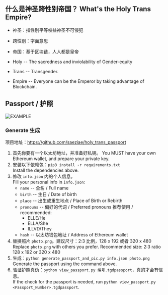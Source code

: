 ## 什么是神圣跨性别帝国？ What's the Holy Trans Empire?

- 神圣：指性别平等权益神圣不可侵犯
- 跨性别：字面意思
- 帝国：基于区块链，人人都是皇帝

- Holy -- The sacredness and inviolability of Gender-equity
- Trans -- Transgender.
- Empire -- Everyone can be the Emperor by taking advantage of Blockchain.

## Passport / 护照

![EXAMPLE](example.jpg)

### Generate 生成

项目地址：<https://github.com/saeziae/holy_trans_passport>

1. 首先你要有一个以太坊地址，并准备好私钥。
   You MUST have your own Ethereum wallet, and prepare your private key.
1. 安装以下依赖包：`pip3 install -r requirements.txt`  
   Install the dependencies above.
1. 修改 `info.json` 内的个人信息。  
   Fill your personal info in `info.json`:
   - `name` -- 全名 / Full name
   - `birth` -- 生日 / Date of birth
   - `place` -- 出生或重生地点 / Place of Birth or Rebirth
   - `pronouns` -- 偏好的代词 / Preferred pronouns
     推荐使用 / recommended:
     - ELLE/He
     - ELLA/She
     - ILLVD/They
   - `hash` -- 以太坊钱包地址 / Address of Ethereum wallet
1. 替换照片 `photo.png`。建议尺寸：2:3 比例，128 x 192 或者 320 x 480  
   Replace `photo.png` with others you prefer. Recommended size: 2:3 ratio 128 x 192 or 320 x 480
1. 生成：`python generate_passport_and_pic.py info.json photo.png`  
   Generate the passport using the command above.
1. 验证护照真伪：`python view_passport.py 编号.tgdpassport`，真的才会有信息。  
   If the check for the passport is needed, run `python view_passport.py <Passport_Number>.tgdpassport`.
